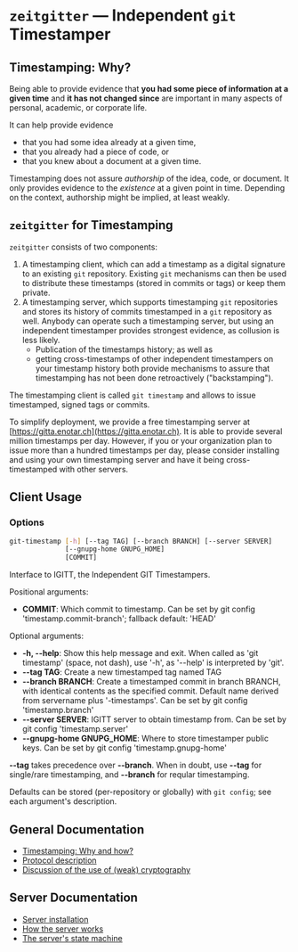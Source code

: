 # `zeitgitter` — Independent `git` Timestamper

## Timestamping: Why?

Being able to provide evidence that **you had some piece of information at a
given time** and **it has not changed since** are important in many aspects of
personal, academic, or corporate life.

It can help provide evidence
- that you had some idea already at a given time,
- that you already had a piece of code, or
- that you knew about a document at a given time.

Timestamping does not assure *authorship* of the idea, code, or document. It
only provides evidence to the *existence* at a given point in time. Depending
on the context, authorship might be implied, at least weakly.

## `zeitgitter` for Timestamping

`zeitgitter` consists of two components:

1. A timestamping client, which can add a timestamp as a digital signature to
   an existing `git` repository. Existing `git` mechanisms can then be used
   to distribute these timestamps (stored in commits or tags) or keep them
   private.
2. A timestamping server, which supports timestamping `git` repositories and
   stores its history of commits timestamped in a `git` repository as well.
   Anybody can operate such a timestamping server, but using an independent
   timestamper provides strongest evidence, as collusion is less likely.
   - Publication of the timestamps history; as well as
   - getting cross-timestamps of other independent timestampers on your
     timestamp history
   both provide mechanisms to assure that timestamping has not been done
   retroactively ("backstamping").

The timestamping client is called `git timestamp` and allows to issue
timestamped, signed tags or commits.

To simplify deployment, we provide a free timestamping server at
[https://gitta.enotar.ch](https://gitta.enotar.ch). It is able to provide several
million timestamps per day. However, if you or your organization plan to issue
more than a hundred timestamps per day, please consider installing and using
your own timestamping server and have it being cross-timestamped with other
servers.

## Client Usage

### Options

```sh
git-timestamp [-h] [--tag TAG] [--branch BRANCH] [--server SERVER]
              [--gnupg-home GNUPG_HOME]
              [COMMIT]
```

Interface to IGITT, the Independent GIT Timestampers.

Positional arguments:
* **COMMIT**: Which commit to timestamp. Can be set by git config
  'timestamp.commit-branch'; fallback default: 'HEAD'

Optional arguments:
* **-h, --help**: Show this help message and exit. When called as 'git
  timestamp' (space, not dash), use '-h', as '--help' is interpreted by 'git'.
* **--tag TAG**: Create a new timestamped tag named TAG
* **--branch BRANCH**: Create a timestamped commit in branch BRANCH, with
  identical contents as the specified commit. Default name derived from
  servername plus '-timestamps'. Can be set by git config 'timestamp.branch'
* **--server SERVER**: IGITT server to obtain timestamp from. Can be set by git
  config 'timestamp.server'
* **--gnupg-home GNUPG_HOME**: Where to store timestamper public keys. Can be
  set by git config 'timestamp.gnupg-home'

**--tag** takes precedence over **--branch**. When in doubt, use **--tag** for single/rare
timestamping, and **--branch** for reqular timestamping.

Defaults can be stored (per-repository or globally) with `git config`; see each
argument's description.

## General Documentation

- [Timestamping: Why and how?](doc/Timestamping.md)
- [Protocol description](doc/Protocol.md)
- [Discussion of the use of (weak) cryptography](doc/Cryptography.md)

## Server Documentation

- [Server installation](server/Install.md)
- [How the server works](doc/ServerOperation.md)
- [The server's state machine](doc/StateMachine.md)
